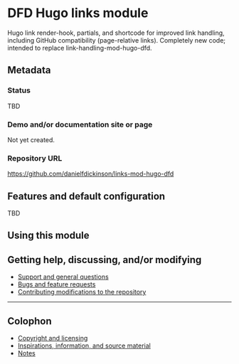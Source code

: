 # DFD Hugo links module

Hugo link render-hook, partials, and shortcode for improved link handling,
including GitHub compatibility (page-relative links). Completely new code;
intended to replace link-handling-mod-hugo-dfd.

## Metadata

### Status

TBD

### Demo and/or documentation site or page

Not yet created.

### Repository URL

<https://github.com/danielfdickinson/links-mod-hugo-dfd>

## Features and default configuration

TBD

## Using this module

## Getting help, discussing, and/or modifying

* [Support and general questions](docs/SUPPORT.md)
* [Bugs and feature requests](docs/SUPPORT.md)
* [Contributing modifications to the repository](docs/CONTRIBUTING.md)

-------

## Colophon

* [Copyright and licensing](COPYING.md)
* [Inspirations, information, and source material](docs/ACKNOWLEDGEMENTS.md)
* [Notes](docs/README-NOTES.md)
